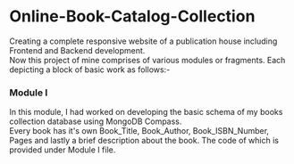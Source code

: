 # Online-Book-Catalog-Collection
Creating a complete responsive website of a publication house including Frontend and Backend development.
<br>
Now this project of mine comprises of various modules or fragments. Each depicting a block of basic work as follows:-
<br>

<h3>Module I</h3>
In this module, I had worked on developing the basic schema of my books collection database using MongoDB Compass.
<br>
Every book has it's own Book_Title, Book_Author, Book_ISBN_Number, Pages and lastly a brief description about the book. The code of which is provided under Module I file. 